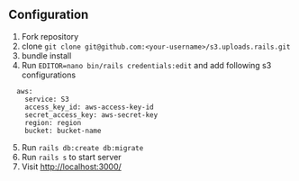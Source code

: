 **Configuration**
----------
1. Fork repository
2. clone `git clone git@github.com:<your-username>/s3.uploads.rails.git`
3. bundle install
4. Run `EDITOR=nano bin/rails credentials:edit` and add following s3 configurations

```
  aws:
    service: S3
    access_key_id: aws-access-key-id
    secret_access_key: aws-secret-key
    region: region
    bucket: bucket-name
```
5. Run `rails db:create db:migrate`
6. Run `rails s` to start server
7. Visit [http://localhost:3000/](http://localhost:3000/)
